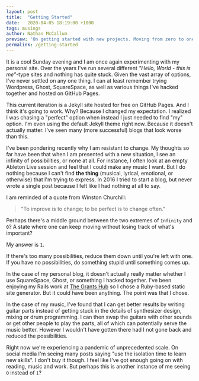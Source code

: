 ```yaml
---
layout: post
title:  "Getting Started"
date:   2020-04-05 18:19:00 +1000
tags: musings
author: Nathan McCallum
preview: 'On getting started with new projects. Moving from zero to one with blogging and personal projects.'
permalink: /getting-started
---
```


It is a cool Sunday evening and I am once again experimenting with my personal site.
Over the years I've run several different *"Hello, World - this is me"*-type sites and nothing has quite stuck.
Given the vast array of options, I've never settled on any one thing.
I can at least remember trying Wordpress, Ghost, SquareSpace, as well as various things I've hacked together and hosted on GitHub Pages.

This current iteration is a Jekyll site hosted for free on GitHub Pages.
And I think it's going to work.
Why?
Because I changed my expectation.
I realized I was chasing a "perfect" option when instead I just needed to find "my" option.
I'm even using the default Jekyll theme right now.
Because it doesn't actually matter.
I've seen many (more successful) blogs that look worse than this.

I've been pondering recently why I am resistant to change.
My thoughts so far have been that when I am presented with a new situation, I see an infinity of possibilities, or none at all.
For instance, I often look at an empty Ableton Live session and feel that I could make any music I want.
But I do nothing because I can't find **the thing** (musical, lyrical, emotional, or otherwise) that I'm trying to express.
In 2016 I tried to start a blog, but never wrote a single post because I felt like I had nothing at all to say.

I am reminded of a quote from Winston Churchill:

> "To improve is to change; to be perfect is to change often."

Perhaps there's a middle ground between the two extremes of `Infinity` and `0`?
A state where one can keep moving without losing track of what's important?

My answer is `1`.

If there's too many possibilities, reduce them down until you're left with one.
If you have no possibilities, do something stupid until something comes up.

In the case of my personal blog, it doesn't actually really matter whether I use SquareSpace, Ghost, or something I hacked together.
I've been enjoying my Rails work at [The Grants Hub](http://thegrantshub.com) so I chose a Ruby-based static site generator.
But it could have been anything.
The point was that I chose.

In the case of my music, I've found that I can get better results by writing guitar parts instead of getting stuck in the details of synthesizer design, mixing or drum programming.
I can then swap the guitars with other sounds or get other people to play the parts, all of which can potentially serve the music better.
However I wouldn't have gotten there had I not gone back and reduced the possibilities.

Right now we're experiencing a pandemic of unprecedented scale.
On social media I'm seeing many posts saying "use the isolation time to learn new skills".
I don't buy it though. I feel like I've got enough going on with reading, music and work.
But perhaps this is another instance of me seeing `0` instead of `1`?
